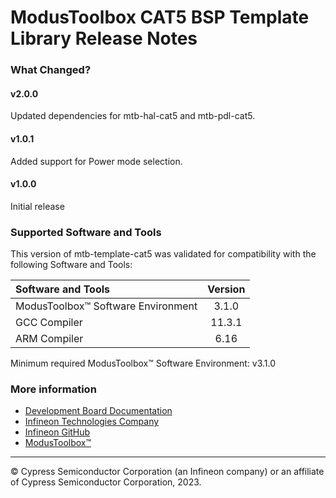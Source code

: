 # ModusToolbox CAT5 BSP Template Library Release Notes

### What Changed?
#### v2.0.0
Updated dependencies for mtb-hal-cat5 and mtb-pdl-cat5.
#### v1.0.1
Added support for Power mode selection.
#### v1.0.0
Initial release

### Supported Software and Tools
This version of mtb-template-cat5 was validated for compatibility with the following Software and Tools:

| Software and Tools                        | Version |
| :---                                      | :----:  |
| ModusToolbox™ Software Environment        | 3.1.0   |
| GCC Compiler                              | 11.3.1  |
| ARM Compiler                              | 6.16    |

Minimum required ModusToolbox™ Software Environment: v3.1.0


### More information
* [Development Board Documentation](https://www.infineon.com/cms/en/design-support/)
* [Infineon Technologies Company](https://www.infineon.com)
* [Infineon GitHub](https://github.com/infineon)
* [ModusToolbox™](https://www.infineon.com/cms/en/design-support/tools/sdk/modustoolbox-software/)

---
© Cypress Semiconductor Corporation (an Infineon company) or an affiliate of Cypress Semiconductor Corporation, 2023.
